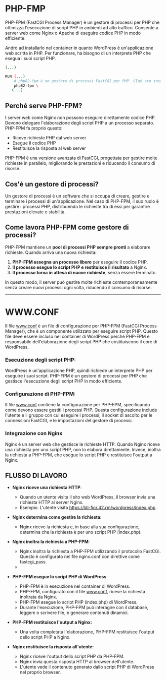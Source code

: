 # PHP-FMP
PHP-FPM (FastCGI Process Manager) è un gestore di processi per PHP che ottimizza l'esecuzione di script PHP in ambienti ad alto traffico. Consente a server web come Nginx o Apache di eseguire codice PHP in modo efficiente.

Andrò ad installarlo nel container in quanto WordPress è un'applicazione web scritta in PHP. Per funzionare, ha bisogno di un interprete PHP che esegua i suoi script PHP.
```bash
(...)

RUN (...)
    # php82-fpm è un gestore di processi FastCGI per PHP. CIoè sto installanto PHP-FMP
    php82-fpm \ 
   (...)
```

## Perché serve PHP-FPM?
I server web come Nginx non possono eseguire direttamente codice PHP. Devono delegare l'elaborazione degli script PHP a un processo separato. PHP-FPM fa proprio questo:

- Riceve richieste PHP dal web server
- Esegue il codice PHP
- Restituisce la risposta al web server

PHP-FPM è una versione avanzata di FastCGI, progettata per gestire molte richieste in parallelo, migliorando le prestazioni e riducendo il consumo di risorse.

## Cos'è un gestore di processi?
Un gestore di processi è un software che si occupa di creare, gestire e terminare i processi di un'applicazione. Nel caso di PHP-FPM, il suo ruolo è gestire i processi PHP, distribuendo le richieste tra di essi per garantire prestazioni elevate e stabilità.

## Come lavora PHP-FPM come gestore di processi?
PHP-FPM mantiene un **pool di processi PHP sempre pronti** a elaborare richieste. Quando arriva una nuova richiesta:

1. **PHP-FPM assegna un processo libero** per eseguire il codice PHP.
2. **Il processo esegue lo script PHP e restituisce il risultato** a Nginx.
3. **Il processo torna in attesa di nuove richieste**, senza essere terminato.

In questo modo, il server può gestire molte richieste contemporaneamente senza creare nuovi processi ogni volta, riducendo il consumo di risorse.


***

# WWW.CONF
Il file www.conf è un file di configurazione per PHP-FPM (FastCGI Process Manager), che è un componente utilizzato per eseguire script PHP. Questo file deve essere incluso nel container di WordPress perché PHP-FPM è responsabile dell'elaborazione degli script PHP che costituiscono il core di WordPress.

### Esecuzione degli script PHP:
WordPress è un'applicazione PHP, quindi richiede un interprete PHP per eseguire i suoi script. PHP-FPM è un gestore di processi per PHP che gestisce l'esecuzione degli script PHP in modo efficiente.

### Configurazione di PHP-FPM:
Il file www.conf contiene la configurazione per PHP-FPM, specificando come devono essere gestiti i processi PHP. Questa configurazione include l'utente e il gruppo con cui eseguire i processi, il socket di ascolto per le connessioni FastCGI, e le impostazioni del gestore di processi.

### Integrazione con Nginx
Nginx è un server web che gestisce le richieste HTTP. Quando Nginx riceve una richiesta per uno script PHP, non lo elabora direttamente. Invece, inoltra la richiesta a PHP-FPM, che esegue lo script PHP e restituisce l'output a Nginx.


## FLUSSO DI LAVORO
- **Nginx riceve una richiesta HTTP**: 
    - Quando un utente visita il sito web WordPress, il browser invia una richiesta HTTP al server Nginx.
    - Esempio: L'utente visita https://ldi-fior.42.rm/wordpress/index.php.

- **Nginx determina come gestire la richiesta**: 
    - Nginx riceve la richiesta e, in base alla sua configurazione, determina che la richiesta è per uno script PHP (index.php).

- **Nginx inoltra la richiesta a PHP-FPM**: 
    - Nginx inoltra la richiesta a PHP-FPM utilizzando il protocollo FastCGI. Questo è configurato nel file nginx.conf con direttive come fastcgi_pass.
    - 
- **PHP-FPM esegue lo script PHP di WordPress**:
    - PHP-FPM è in esecuzione nel container di WordPress.
    - PHP-FPM, configurato con il file www.conf, riceve la richiesta inoltrata da Nginx.
    - PHP-FPM esegue lo script PHP (index.php) di WordPress.
    - Durante l'esecuzione, PHP-FPM può interagire con il database, leggere o scrivere file, e generare contenuti dinamici.

- **PHP-FPM restituisce l'output a Nginx:**
    - Una volta completata l'elaborazione, PHP-FPM restituisce l'output dello script PHP a Nginx.

- **Nginx restituisce la risposta all'utente:**
    - Nginx riceve l'output dello script PHP da PHP-FPM.
    - Nginx invia questa risposta HTTP al browser dell'utente.
    - L'utente vede il contenuto generato dallo script PHP di WordPress nel proprio browser.


